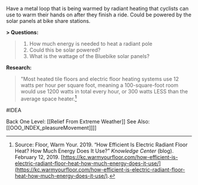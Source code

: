 

Have a metal loop that is being warmed by radiant heating that cyclists can use to warm their hands on after they finish a ride. Could be powered by the solar panels at bike share stations. 

**> Questions:** 
> 1. How much energy is needed to heat a radiant pole
> 2. Could this be solar powered? 
> 3. What is the wattage of the Bluebike solar panels? 


**Research:** 
>"Most heated tile floors and electric floor heating systems use 12 watts per hour per square foot, meaning a 100-square-foot room would use 1200 watts in total every hour, or 300 watts LESS than the average space heater.[^1]




[^1]: Source: Floor, Warm Your. 2019. “How Efficient Is Electric Radiant Floor Heat? How Much Energy Does It Use?” _Knowledge Center_ (blog). February 12, 2019. [https://kc.warmyourfloor.com/how-efficient-is-electric-radiant-floor-heat-how-much-energy-does-it-use/](https://kc.warmyourfloor.com/how-efficient-is-electric-radiant-floor-heat-how-much-energy-does-it-use/).

#IDEA 

Back One Level: [[Relief From Extreme Weather]]
See Also: [[OOO_INDEX_pleasureMovement]]]]